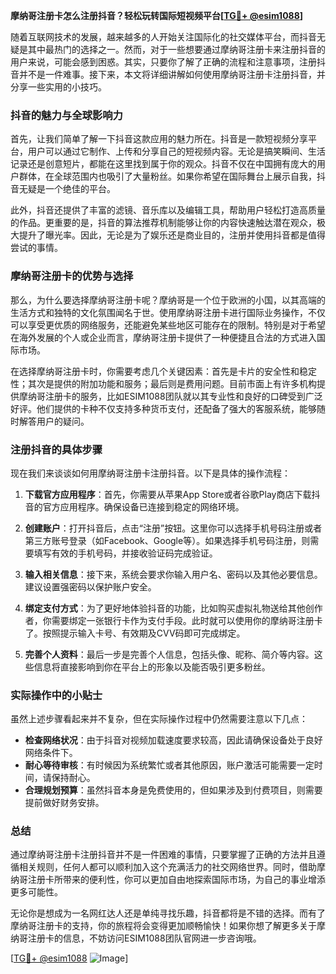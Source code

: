 **摩纳哥注册卡怎么注册抖音？轻松玩转国际短视频平台[[TG💪+ @esim1088](https://t.me/s/esim1088)]**

随着互联网技术的发展，越来越多的人开始关注国际化的社交媒体平台，而抖音无疑是其中最热门的选择之一。然而，对于一些想要通过摩纳哥注册卡来注册抖音的用户来说，可能会感到困惑。其实，只要你了解了正确的流程和注意事项，注册抖音并不是一件难事。接下来，本文将详细讲解如何使用摩纳哥注册卡注册抖音，并分享一些实用的小技巧。

### 抖音的魅力与全球影响力

首先，让我们简单了解一下抖音这款应用的魅力所在。抖音是一款短视频分享平台，用户可以通过它制作、上传和分享自己的短视频内容。无论是搞笑瞬间、生活记录还是创意短片，都能在这里找到属于你的观众。抖音不仅在中国拥有庞大的用户群体，在全球范围内也吸引了大量粉丝。如果你希望在国际舞台上展示自我，抖音无疑是一个绝佳的平台。

此外，抖音还提供了丰富的滤镜、音乐库以及编辑工具，帮助用户轻松打造高质量的作品。更重要的是，抖音的算法推荐机制能够让你的内容快速触达潜在观众，极大提升了曝光率。因此，无论是为了娱乐还是商业目的，注册并使用抖音都是值得尝试的事情。

### 摩纳哥注册卡的优势与选择

那么，为什么要选择摩纳哥注册卡呢？摩纳哥是一个位于欧洲的小国，以其高端的生活方式和独特的文化氛围闻名于世。使用摩纳哥注册卡进行国际业务操作，不仅可以享受更优质的网络服务，还能避免某些地区可能存在的限制。特别是对于希望在海外发展的个人或企业而言，摩纳哥注册卡提供了一种便捷且合法的方式进入国际市场。

在选择摩纳哥注册卡时，你需要考虑几个关键因素：首先是卡片的安全性和稳定性；其次是提供的附加功能和服务；最后则是费用问题。目前市面上有许多机构提供摩纳哥注册卡的服务，比如ESIM1088团队就以其专业性和良好的口碑受到广泛好评。他们提供的卡种不仅支持多种货币支付，还配备了强大的客服系统，能够随时解答用户的疑问。

### 注册抖音的具体步骤

现在我们来谈谈如何用摩纳哥注册卡注册抖音。以下是具体的操作流程：

1. **下载官方应用程序**：首先，你需要从苹果App Store或者谷歌Play商店下载抖音的官方应用程序。确保设备已连接到稳定的网络环境。

2. **创建账户**：打开抖音后，点击“注册”按钮。这里你可以选择手机号码注册或者第三方账号登录（如Facebook、Google等）。如果选择手机号码注册，则需要填写有效的手机号码，并接收验证码完成验证。

3. **输入相关信息**：接下来，系统会要求你输入用户名、密码以及其他必要信息。建议设置强密码以保护账户安全。

4. **绑定支付方式**：为了更好地体验抖音的功能，比如购买虚拟礼物送给其他创作者，你需要绑定一张银行卡作为支付手段。此时就可以使用你的摩纳哥注册卡了。按照提示输入卡号、有效期及CVV码即可完成绑定。

5. **完善个人资料**：最后一步是完善个人信息，包括头像、昵称、简介等内容。这些信息将直接影响到你在平台上的形象以及能否吸引更多粉丝。

### 实际操作中的小贴士

虽然上述步骤看起来并不复杂，但在实际操作过程中仍然需要注意以下几点：

- **检查网络状况**：由于抖音对视频加载速度要求较高，因此请确保设备处于良好网络条件下。
- **耐心等待审核**：有时候因为系统繁忙或者其他原因，账户激活可能需要一定时间，请保持耐心。
- **合理规划预算**：虽然抖音本身是免费使用的，但如果涉及到付费项目，则需要提前做好财务安排。

### 总结

通过摩纳哥注册卡注册抖音并不是一件困难的事情，只要掌握了正确的方法并且遵循相关规则，任何人都可以顺利加入这个充满活力的社交网络世界。同时，借助摩纳哥注册卡所带来的便利性，你可以更加自由地探索国际市场，为自己的事业增添更多可能性。

无论你是想成为一名网红达人还是单纯寻找乐趣，抖音都将是不错的选择。而有了摩纳哥注册卡的支持，你的旅程将会变得更加顺畅愉快！如果你想了解更多关于摩纳哥注册卡的信息，不妨访问ESIM1088团队官网进一步咨询哦。

[[TG💪+ @esim1088](https://t.me/s/esim1088) ![Image](https://i.postimg.cc/4NQfJmqS/Snipaste-2025-05-13-00-14-12.png)]